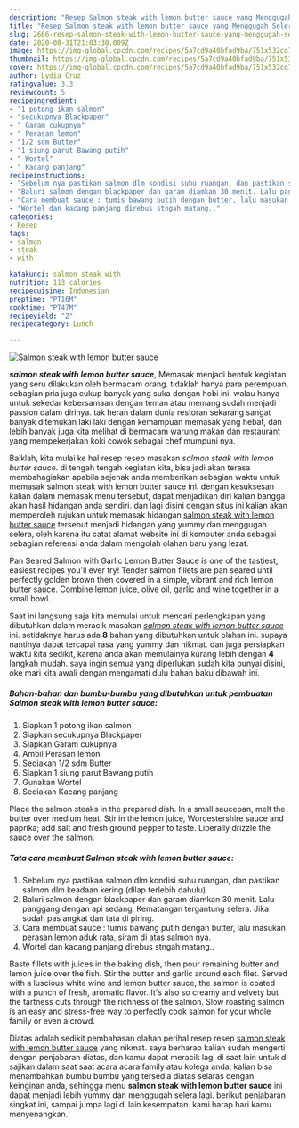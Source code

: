 ```yaml
---
description: "Resep Salmon steak with lemon butter sauce yang Menggugah Selera"
title: "Resep Salmon steak with lemon butter sauce yang Menggugah Selera"
slug: 2666-resep-salmon-steak-with-lemon-butter-sauce-yang-menggugah-selera
date: 2020-08-31T21:03:30.009Z
image: https://img-global.cpcdn.com/recipes/5a7cd9a40bfad9ba/751x532cq70/salmon-steak-with-lemon-butter-sauce-foto-resep-utama.jpg
thumbnail: https://img-global.cpcdn.com/recipes/5a7cd9a40bfad9ba/751x532cq70/salmon-steak-with-lemon-butter-sauce-foto-resep-utama.jpg
cover: https://img-global.cpcdn.com/recipes/5a7cd9a40bfad9ba/751x532cq70/salmon-steak-with-lemon-butter-sauce-foto-resep-utama.jpg
author: Lydia Cruz
ratingvalue: 3.3
reviewcount: 5
recipeingredient:
- "1 potong ikan salmon"
- "secukupnya Blackpaper"
- " Garam cukupnya"
- " Perasan lemon"
- "1/2 sdm Butter"
- "1 siung parut Bawang putih"
- " Wortel"
- " Kacang panjang"
recipeinstructions:
- "Sebelum nya pastikan salmon dlm kondisi suhu ruangan, dan pastikan salmon dlm keadaan kering (dilap terlebih dahulu)"
- "Baluri salmon dengan blackpaper dan garam diamkan 30 menit. Lalu panggang dengan api sedang. Kematangan tergantung selera. Jika sudah pas angkat dan tata di piring."
- "Cara membuat sauce : tumis bawang putih dengan butter, lalu masukan perasan lemon aduk rata, siram di atas salmon nya."
- "Wortel dan kacang panjang direbus stngah matang.."
categories:
- Resep
tags:
- salmon
- steak
- with

katakunci: salmon steak with 
nutrition: 113 calories
recipecuisine: Indonesian
preptime: "PT16M"
cooktime: "PT47M"
recipeyield: "2"
recipecategory: Lunch

---
```



![Salmon steak with lemon butter sauce](https://img-global.cpcdn.com/recipes/5a7cd9a40bfad9ba/751x532cq70/salmon-steak-with-lemon-butter-sauce-foto-resep-utama.jpg)

<b><i>salmon steak with lemon butter sauce</i></b>, Memasak menjadi bentuk kegiatan yang seru dilakukan oleh bermacam orang. tidaklah hanya para perempuan, sebagian pria juga cukup banyak yang suka dengan hobi ini. walau hanya untuk sekedar kebersamaan dengan teman atau memang sudah menjadi passion dalam dirinya. tak heran dalam dunia restoran sekarang sangat banyak ditemukan laki laki dengan kemampuan memasak yang hebat, dan lebih banyak juga kita melihat di bermacam warung makan dan restaurant yang mempekerjakan koki cowok sebagai chef mumpuni nya.

Baiklah, kita mulai ke hal resep resep masakan <i>salmon steak with lemon butter sauce</i>. di tengah tengah kegiatan kita, bisa jadi akan terasa membahagiakan apabila sejenak anda memberikan sebagian waktu untuk memasak salmon steak with lemon butter sauce ini. dengan kesuksesan kalian dalam memasak menu tersebut, dapat menjadikan diri kalian bangga akan hasil hidangan anda sendiri. dan lagi disini dengan situs ini kalian akan memperoleh rujukan untuk memasak hidangan <u>salmon steak with lemon butter sauce</u> tersebut menjadi hidangan yang yummy dan menggugah selera, oleh karena itu catat alamat website ini di komputer anda sebagai sebagian referensi anda dalam mengolah olahan baru yang lezat.

Pan Seared Salmon with Garlic Lemon Butter Sauce is one of the tastiest, easiest recipes you&#39;ll ever try! Tender salmon fillets are pan seared until perfectly golden brown then covered in a simple, vibrant and rich lemon butter sauce. Combine lemon juice, olive oil, garlic and wine together in a small bowl.


Saat ini langsung saja kita memulai untuk mencari perlengkapan yang dibutuhkan dalam meracik masakan <u><i>salmon steak with lemon butter sauce</i></u> ini. setidaknya harus ada <b>8</b> bahan yang dibutuhkan untuk olahan ini. supaya nantinya dapat tercapai rasa yang yummy dan nikmat. dan juga persiapkan waktu kita sedikit, karena anda akan memulainya kurang lebih dengan <b>4</b> langkah mudah. saya ingin semua yang diperlukan sudah kita punyai disini, oke mari kita awali dengan mengamati dulu bahan baku dibawah ini.

<!--inarticleads1-->

##### Bahan-bahan dan bumbu-bumbu yang dibutuhkan untuk pembuatan Salmon steak with lemon butter sauce:

1. Siapkan 1 potong ikan salmon
1. Siapkan secukupnya Blackpaper
1. Siapkan  Garam cukupnya
1. Ambil  Perasan lemon
1. Sediakan 1/2 sdm Butter
1. Siapkan 1 siung parut Bawang putih
1. Gunakan  Wortel
1. Sediakan  Kacang panjang


Place the salmon steaks in the prepared dish. In a small saucepan, melt the butter over medium heat. Stir in the lemon juice, Worcestershire sauce and paprika; add salt and fresh ground pepper to taste. Liberally drizzle the sauce over the salmon. 

<!--inarticleads2-->

##### Tata cara membuat Salmon steak with lemon butter sauce:

1. Sebelum nya pastikan salmon dlm kondisi suhu ruangan, dan pastikan salmon dlm keadaan kering (dilap terlebih dahulu)
1. Baluri salmon dengan blackpaper dan garam diamkan 30 menit. Lalu panggang dengan api sedang. Kematangan tergantung selera. Jika sudah pas angkat dan tata di piring.
1. Cara membuat sauce : tumis bawang putih dengan butter, lalu masukan perasan lemon aduk rata, siram di atas salmon nya.
1. Wortel dan kacang panjang direbus stngah matang..


Baste fillets with juices in the baking dish, then pour remaining butter and lemon juice over the fish. Stir the butter and garlic around each filet. Served with a luscious white wine and lemon butter sauce, the salmon is coated with a punch of fresh, aromatic flavor. It&#39;s also so creamy and velvety but the tartness cuts through the richness of the salmon. Slow roasting salmon is an easy and stress-free way to perfectly cook salmon for your whole family or even a crowd. 

Diatas adalah sedikit pembahasan olahan perihal resep resep <u>salmon steak with lemon butter sauce</u> yang nikmat. saya berharap kalian sudah mengerti dengan penjabaran diatas, dan kamu dapat meracik lagi di saat lain untuk di sajikan dalam saat saat acara acara family atau kolega anda. kalian bisa menambahkan bumbu bumbu yang tersedia diatas selaras dengan keinginan anda, sehingga menu <b>salmon steak with lemon butter sauce</b> ini dapat menjadi lebih yummy dan menggugah selera lagi. berikut penjabaran singkat ini, sampai jumpa lagi di lain kesempatan. kami harap hari kamu menyenangkan.
